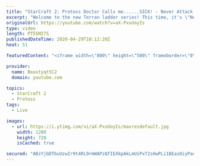 ```yaml
---
title: "StarCraft 2: Protoss Doctor Calls me......SICK! - Never Attack to Grandmaster"
excerpt: "Welcome to the new Terran ladder series! This time, it's \"Never Attack to Grandmaster!\" In this challenge, I play as Terran on the EU ladder, and in every game I'm not allowed to attack with any units except for using Ghosts. I'm allowed to make any army units for defending, as long as I don't attack"
originalUrl: https://youtube.com/watch?v=aX-PxxUoyIs
type: video
length: PT55M27S
publishedDateTime: 2020-04-29T10:12:20Z
heat: 51

featuredContent: "<iframe width=\"800\" height=\"500\" frameborder=\"0\" src=\"https://www.youtube.com/embed/aX-PxxUoyIs\" allow=\"accelerometer; autoplay; encrypted-media; gyroscope; picture-in-picture\" allowfullscreen></iframe>"

provider:
  name: BeastyqtSC2
  domain: youtube.com

topics:
  - StarCraft 2
  - Protoss
tags:
  - Live

images:
  - url: https://i.ytimg.com/vi/aX-PxxUoyIs/maxresdefault.jpg
    width: 1280
    height: 720
    isCached: true

secured: "ABzYjbDTbuUzwIr9t4RL9rmWAPzQfIEXkpAkLmUiPxT2sHwPLi1BEasOiyPaov2qmd8b3s696bib3Zgs4R6SE+3QGPABqYYCsxvARSJvJM1OrLqnocRPA0Vtoc1qzV4kKvklv62gWTkilD2mcH5+D7SKdFwSZWzTUIg+CF8qCmZPbqbGEhPferhMhA1TWC3vWCQaJlHSyyMVWfSIR2ZPt1Hg3+0GuAFUZgU/Tb/YGxr1rJGcVxzCadw3rfuzhbi3JCujavM+BnsMAn/5ZmEFfF2QUo7F07I4kzwg+2rBmoH0coW7K6GiDxJepEWCgKpynYgTY4VDnjGWFy1PlwkFF47gAfW8LEKYeJC5jXFCAH7ZfGj5qQgxVhpfO3YEUuxVfBOO8/BRfe2LoLX80/+rotfYQq/zlhZ6C/sg8XI6eYY=;pb6zrTG/xz7gqtoEvdGRaA=="
---
```


